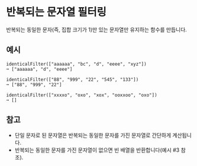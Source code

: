 # 반복되는 문자열 필터링

반복되는 동일한 문자(즉, 집합 크기가 1)만 있는 문자열만 유지하는 함수를 만듭니다.

## 예시
```text
identicalFilter(["aaaaaa", "bc", "d", "eeee", "xyz"]) 
➞ ["aaaaaa", "d", "eeee"]

identicalFilter(["88", "999", "22", "545", "133"]) 
➞ ["88", "999", "22"]

identicalFilter(["xxxxo", "oxo", "xox", "ooxxoo", "oxo"]) 
➞ []
```

## 참고
- 단일 문자로 된 문자열은 반복되는 동일한 문자를 가진 문자열로 간단하게 계산됩니다.
- 반복되는 동일한 문자를 가진 문자열이 없으면 빈 배열을 반환합니다(예시 #3 참조).